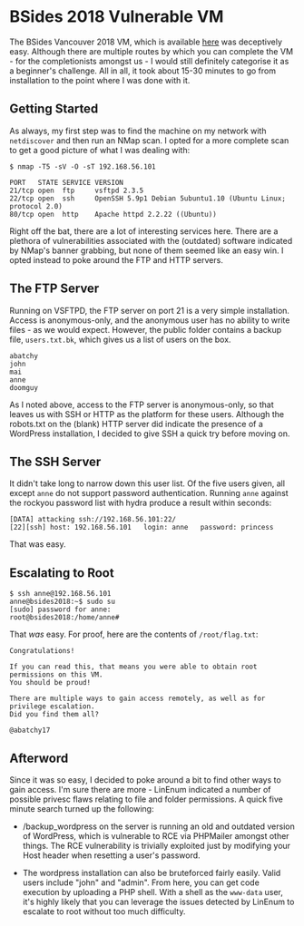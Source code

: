 # BSides 2018 Vulnerable VM

The BSides Vancouver 2018 VM, which is available [here](https://www.vulnhub.com/entry/bsides-vancouver-2018-workshop,231/) was deceptively easy. Although there are multiple routes by which you can complete the VM - for the completionists amongst us - I would still definitely categorise it as a beginner's challenge. All in all, it took about 15-30 minutes to go from installation to the point where I was done with it.

## Getting Started

As always, my first step was to find the machine on my network with `netdiscover` and then run an NMap scan. I opted for a more complete scan to get a good picture of what I was dealing with:

`$ nmap -T5 -sV -O -sT 192.168.56.101`
```
PORT   STATE SERVICE VERSION
21/tcp open  ftp     vsftpd 2.3.5
22/tcp open  ssh     OpenSSH 5.9p1 Debian 5ubuntu1.10 (Ubuntu Linux; protocol 2.0)
80/tcp open  http    Apache httpd 2.2.22 ((Ubuntu))
```

Right off the bat, there are a lot of interesting services here. There are a plethora of vulnerabilities associated with the (outdated) software indicated by NMap's banner grabbing, but none of them seemed like an easy win. I opted instead to poke around the FTP and HTTP servers.

## The FTP Server

Running on VSFTPD, the FTP server on port 21 is a very simple installation. Access is anonymous-only, and the anonymous user has no ability to write files - as we would expect. However, the public folder contains a backup file, `users.txt.bk`, which gives us a list of users on the box. 

```
abatchy
john
mai
anne
doomguy
```

As I noted above, access to the FTP server is anonymous-only, so that leaves us with SSH or HTTP as the platform for these users. Although the robots.txt on the (blank) HTTP server did indicate the presence of a WordPress installation, I decided to give SSH a quick try before moving on.

## The SSH Server

It didn't take long to narrow down this user list. Of the five users given, all except `anne` do not support password authentication. Running `anne` against the rockyou password list with hydra produce a result within seconds:

```
[DATA] attacking ssh://192.168.56.101:22/
[22][ssh] host: 192.168.56.101   login: anne   password: princess
```

That was easy.

## Escalating to Root

```
$ ssh anne@192.168.56.101
anne@bsides2018:~$ sudo su
[sudo] password for anne:
root@bsides2018:/home/anne#
```

That *was* easy. For proof, here are the contents of `/root/flag.txt`:

```
Congratulations!

If you can read this, that means you were able to obtain root permissions on this VM.
You should be proud!

There are multiple ways to gain access remotely, as well as for privilege escalation.
Did you find them all?

@abatchy17
```

## Afterword

Since it was so easy, I decided to poke around a bit to find other ways to gain access. I'm sure there are more - LinEnum indicated a number of possible privesc flaws relating to file and folder permissions. A quick five minute search turned up the following:

* /backup_wordpress on the server is running an old and outdated version of WordPress, which is vulnerable to RCE via PHPMailer amongst other things. The RCE vulnerability is trivially exploited just by modifying your Host header when resetting a user's password.

* The wordpress installation can also be bruteforced fairly easily. Valid users include "john" and "admin". From here, you can get code execution by uploading a PHP shell. With a shell as the `www-data` user, it's highly likely that you can leverage the issues detected by LinEnum to escalate to root without too much difficulty.
